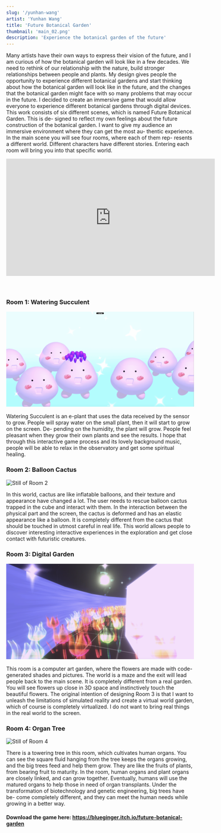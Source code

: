```yaml
---
slug: '/yunhan-wang'
artist: 'Yunhan Wang'
title: 'Future Botanical Garden'
thumbnail: 'main_02.png'
description: 'Experience the botanical garden of the future'
---
```


Many artists have their own ways to express their vision of the future, and I am curious of how the botanical garden will look like in a few decades. We need to rethink of our relationship with the nature, build stronger relationships between people and plants. My design gives people the opportunity to experience different botanical gardens and start thinking about how the botanical garden will look like in the future, and the changes that the botanical garden might face with so many problems that may occur in the future. I decided to create an immersive game that would allow everyone to experience different botanical gardens through digital devices. This work consists of six different scenes, which is named Future Botanical Garden. This is de- signed to reflect my own feelings about the future construction of the botanical garden. I want to give my audience an immersive environment where they can get the most au- thentic experience. In the main scene you will see four rooms, where each of them rep- resents a different world. Different characters have different stories. Entering each room will bring you into that specific world.

<div class="iframe-wrapper">
<iframe width="560" height="315" src="https://www.youtube.com/embed/7XaQH5GANH8" frameborder="0" allow="accelerometer; autoplay; clipboard-write; encrypted-media; gyroscope; picture-in-picture" allowfullscreen></iframe>
</div>

<br />

<br />

### Room 1: Watering Succulent

![Still of Room 1](s1.png)

Watering Succulent is an e-plant that uses the data received by the sensor to grow. People will spray water on the small plant, then it will start to grow on the screen. De- pending on the humidity, the plant will grow. People feel pleasant when they grow their own plants and see the results. I hope that through this interactive game process and its lovely background music, people will be able to relax in the observatory and get some spiritual healing.

### Room 2: Balloon Cactus

![Still of Room 2](s2.png)

In this world, cactus are like inflatable balloons, and their texture and appearance have changed a lot. The user needs to rescue balloon cactus trapped in the cube and interact with them. In the interaction between the physical part and the screen, the cactus is deformed and has an elastic appearance like a balloon. It is completely different from the cactus that should be touched in utmost careful in real life. This world allows people to discover interesting interactive experiences in the exploration and get close contact with futuristic creatures.

### Room 3: Digital Garden

![Still of Room 3](s3.png)

This room is a computer art garden, where the flowers are made with code-generated shades and pictures. The world is a maze and the exit will lead people back to the main scene. It is completely different from a real garden. You will see flowers up close in 3D space and instinctively touch the beautiful flowers. The original intention of designing Room 3 is that I want to unleash the limitations of simulated reality and create a virtual world garden, which of course is completely virtualized. I do not want to bring real things in the real world to the screen.

### Room 4: Organ Tree

![Still of Room 4](s4.png)

There is a towering tree in this room, which cultivates human organs. You can see the square fluid hanging from the tree keeps the organs growing, and the big trees feed and help them grow. They are like the fruits of plants, from bearing fruit to maturity. In the room, human organs and plant organs are closely linked, and can grow together. Eventually, humans will use the matured organs to help those in need of organ transplants. Under the transformation of biotechnology and genetic engineering, big trees have be- come completely different, and they can meet the human needs while growing in a better way.

#### Download the game here: <https://blueginger.itch.io/future-botanical-garden>
